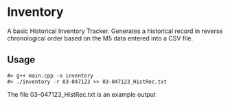 # Inventory
A basic Historical Inventory Tracker. Generates a historical record in reverse chronological order based on the M5 data entered into a CSV file.
## Usage
```
#> g++ main.cpp -o inventory
#> ./inventory -r 03-047123 >> 03-047123_HistRec.txt
```
The file 03-047123_HistRec.txt is an example output
